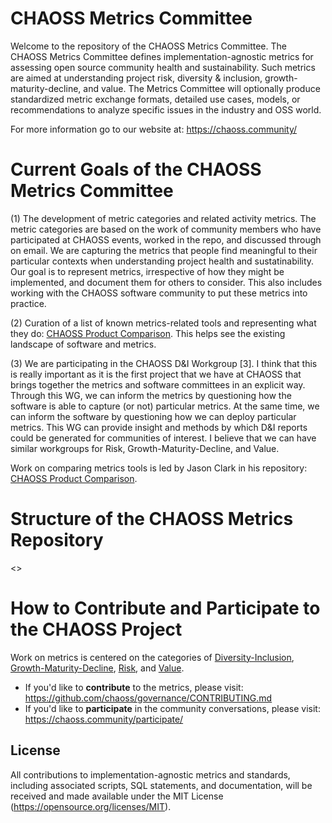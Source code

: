 # CHAOSS Metrics Committee

Welcome to the repository of the CHAOSS Metrics Committee. The CHAOSS Metrics Committee defines implementation-agnostic metrics for assessing open source community health and sustainability. Such metrics are aimed at understanding project risk, diversity & inclusion, growth-maturity-decline, and value. The Metrics Committee will optionally produce standardized metric exchange formats, detailed use cases, models, or recommendations to analyze specific issues in the industry and OSS world.

For more information go to our website at: https://chaoss.community/

# Current Goals of the CHAOSS Metrics Committee

(1) The development of metric categories and related activity metrics. The metric categories are based on the work of community members who have participated at CHAOSS events, worked in the repo, and discussed through on email. We are capturing the metrics that people find meaningful to their particular contexts when understanding project health and sustatinability. Our goal is to represent metrics, irrespective of how they might be implemented, and document them for others to consider. This also includes working with the CHAOSS software community to put these metrics into practice. 

(2) Curation of a list of known metrics-related tools and representing what they do: [CHAOSS Product Comparison](https://github.com/jasontclark/chaoss-product-comparison). This helps see the existing landscape of software and metrics.

(3) We are participating in the CHAOSS D&I Workgroup [3]. I think that this is really important as it is the first project that we have at CHAOSS that brings together the metrics and software committees in an explicit way. Through this WG, we can inform the metrics by questioning how the software is able to capture (or not) particular metrics. At the same time, we can inform the software by questioning how we can deploy particular metrics. This WG can provide insight and methods by which D&I reports could be generated for communities of interest. I believe that we can have similar workgroups for Risk, Growth-Maturity-Decline, and Value. 

Work on comparing metrics tools is led by Jason Clark in his repository: [CHAOSS Product Comparison](https://github.com/jasontclark/chaoss-product-comparison).

# Structure of the CHAOSS Metrics Repository

<<image here>>

# How to Contribute and Participate to the CHAOSS Project

Work on metrics is centered on the categories of [Diversity-Inclusion](1_Diversity-Inclusion.md), [Growth-Maturity-Decline](2_Growth-Maturity-Decline.md), [Risk](3_Risk.md), and [Value](5_Value.md).

- If you'd like to **contribute** to the metrics, please visit: https://github.com/chaoss/governance/CONTRIBUTING.md
- If you'd like to **participate** in the community conversations, please visit: https://chaoss.community/participate/

## License

All contributions to implementation-agnostic metrics and standards, including associated scripts, SQL statements, and documentation, will be received and made available under the MIT License (https://opensource.org/licenses/MIT).
